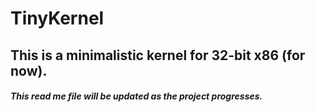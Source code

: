 # TinyKernel

## This is a minimalistic kernel for 32-bit x86 (for now). 

##### This read me file will be updated as the project progresses.
